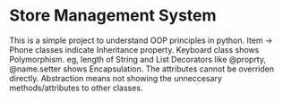 # Store Management System

This is a simple project to understand OOP principles in python. 
Item -> Phone classes indicate Inheritance property. 
Keyboard class shows Polymorphism. eg, length of String and List
Decorators like @proprty, @name.setter shows Encapsulation. The attributes cannot be overriden directly. 
Abstraction means not showing the unneccesary methods/attributes to other classes.
